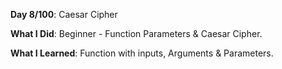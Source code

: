 **Day 8/100**: Caesar Cipher

**What I Did**: Beginner - Function Parameters & Caesar Cipher.

**What I Learned**: Function with inputs, Arguments & Parameters.
